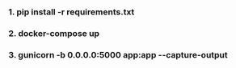### 1. pip install -r requirements.txt
### 2. docker-compose up
### 3. gunicorn -b 0.0.0.0:5000 app:app --capture-output